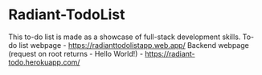 # Radiant-TodoList

This to-do list is made as a showcase of full-stack development skills.
To-do list webpage - https://radianttodolistapp.web.app/
Backend webpage (request on root returns - Hello World!) - https://radiant-todo.herokuapp.com/
